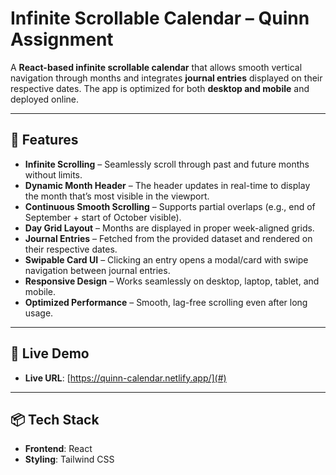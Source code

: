 # Infinite Scrollable Calendar – Quinn Assignment  

A **React-based infinite scrollable calendar** that allows smooth vertical navigation through months and integrates **journal entries** displayed on their respective dates. The app is optimized for both **desktop and mobile** and deployed online.  

---

## 🌟 Features  

- **Infinite Scrolling** – Seamlessly scroll through past and future months without limits.  
- **Dynamic Month Header** – The header updates in real-time to display the month that’s most visible in the viewport.  
- **Continuous Smooth Scrolling** – Supports partial overlaps (e.g., end of September + start of October visible).  
- **Day Grid Layout** – Months are displayed in proper week-aligned grids.  
- **Journal Entries** – Fetched from the provided dataset and rendered on their respective dates.  
- **Swipable Card UI** – Clicking an entry opens a modal/card with swipe navigation between journal entries.  
- **Responsive Design** – Works seamlessly on desktop, laptop, tablet, and mobile.  
- **Optimized Performance** – Smooth, lag-free scrolling even after long usage.  

---

## 🚀 Live Demo  

- **Live URL**: [https://quinn-calendar.netlify.app/](#)   

---

## 📦 Tech Stack  

- **Frontend**: React
- **Styling**: Tailwind CSS  


